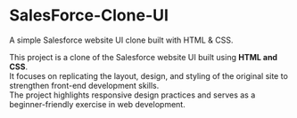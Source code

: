 # SalesForce-Clone-UI
A simple Salesforce website UI clone built with HTML &amp; CSS.
<br>

This project is a clone of the Salesforce website UI built using **HTML and CSS**.  
It focuses on replicating the layout, design, and styling of the original site to strengthen front-end development skills.  
The project highlights responsive design practices and serves as a beginner-friendly exercise in web development.
